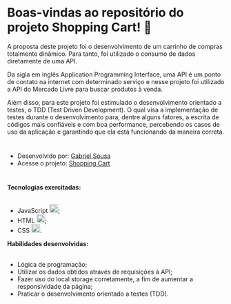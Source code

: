 # Boas-vindas ao repositório do projeto Shopping Cart! :shopping_cart:

A proposta deste projeto foi o desenvolvimento de um carrinho de compras totalmente dinâmico. Para tanto, foi utilizado o consumo de dados diretamente de uma API.

Da sigla em inglês Application Programming Interface, uma API é um ponto de contato na internet com determinado serviço e nesse projeto foi utilizado a API do Mercado Livre para buscar produtos à venda.

Além disso, para este projeto foi estimulado o desenvolvimento orientado a testes, o TDD (Test Driven Development). O qual visa a implementação de testes durante o desenvolvimento para, dentre alguns fatores, a escrita de códigos mais confiáveis e com boa performance, percebendo os casos de uso da aplicação e garantindo que ela está funcionando da maneira correta.

#

- Desenvolvido por: [Gabriel Sousa](https://www.linkedin.com/in/gabriel-dev-biotec/)
- Acesse o projeto: [Shopping Cart](https://project-shopping-cart-gso.vercel.app/)
#

<summary><strong>Tecnologias exercitadas:</strong></summary><br />
  
 * JavaScript <img src="https://cdn.jsdelivr.net/gh/devicons/devicon/icons/javascript/javascript-original.svg" width="20" height="20"/>;
 * HTML <img src="https://cdn.jsdelivr.net/gh/devicons/devicon/icons/html5/html5-original.svg" width="20" height="20"/>;
 * CSS <img src="https://cdn.jsdelivr.net/gh/devicons/devicon/icons/css3/css3-original.svg" width="20" height="20"/>.
 
 <summary><strong>Habilidades desenvolvidas:</strong></summary><br />
  
 * Lógica de programação;
 * Utilizar os dados obtidos através de requisições à API;
 * Fazer uso do local storage corretamente, a fim de aumentar a responsividade da página;
 * Praticar o desenvolvimento orientado a testes (TDD).
